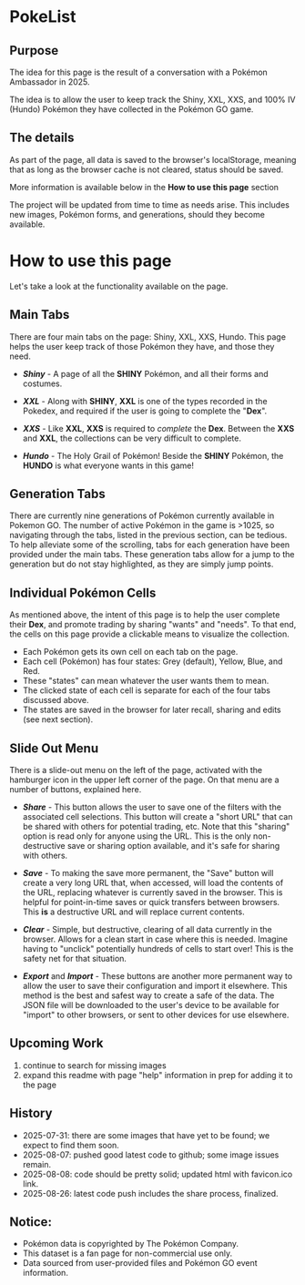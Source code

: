 # PokeList

## Purpose

The idea for this page is the result of a conversation with a Pokémon Ambassador in 2025.

The idea is to allow the user to keep track the Shiny, XXL, XXS, and 100% IV (Hundo) Pokémon they have collected in the Pokémon GO game.

## The details

As part of the page, all data is saved to the browser's localStorage, 
meaning that as long as the browser cache is not cleared, status should be saved. 

More information is available below in the **How to use this page** section

The project will be updated from time to time as needs arise. 
This includes new images, Pokémon forms, and generations, should they become available.

# How to use this page

Let's take a look at the functionality available on the page. 

## Main Tabs

There are four main tabs on the page: Shiny, XXL, XXS, Hundo. This page helps the user
keep track of those Pokémon they have, and those they need. 

* _**Shiny**_ - A page of all the **SHINY** Pokémon, and all their forms and costumes.

* _**XXL**_ - Along with **SHINY**, **XXL** is one of the types recorded in the Pokedex,
and required if the user is going to complete the "**Dex**".

* _**XXS**_ - Like **XXL**, **XXS** is required to _complete_ the **Dex**. Between the 
**XXS** and **XXL**, the collections can be very difficult to complete. 

* _**Hundo**_ - The Holy Grail of Pokémon! Beside the **SHINY** Pokémon, the **HUNDO**
is what everyone wants in this game! 

## Generation Tabs

There are currently nine generations of Pokémon currently available in Pokemon GO.
The number of active Pokémon in the game is >1025, so navigating through the tabs, 
listed in the previous section, can be tedious. To help alleviate some of the scrolling, 
tabs for each generation have been provided under the main tabs. These generation tabs
allow for a jump to the generation but do not stay highlighted, as they are simply jump
points.

## Individual Pokémon Cells

As mentioned above, the intent of this page is to help the user complete their **Dex**,
and promote trading by sharing "wants" and "needs". To that end, the cells on this page
provide a clickable means to visualize the collection. 

* Each Pokémon gets its own cell on each tab on the page. 
* Each cell (Pokémon) has four states: Grey (default), Yellow, Blue, and Red. 
* These "states" can mean whatever the user wants them to mean.
* The clicked state of each cell is separate for each of the four tabs discussed above. 
* The states are saved in the browser for later recall, sharing and edits (see next section).

## Slide Out Menu

There is a slide-out menu on the left of the page, activated with the hamburger icon 
in the upper left corner of the page. On that menu are a number of buttons, explained 
here. 

* _**Share**_ - This button allows the user to save one of the filters with the associated
cell selections. This button will create a "short URL" that can be shared with others for 
potential trading, etc. Note that this "sharing" option is read only for anyone using the 
URL. This is the only non-destructive save or sharing option available, and it's safe for 
sharing with others. 

* _**Save**_ - To making the save more permanent, the "Save" button will create a very
long URL that, when accessed, will load the contents of the URL, replacing whatever is
currently saved in the browser. This is helpful for point-in-time saves or quick transfers
between browsers. This **is** a destructive URL and will replace current contents. 

* _**Clear**_ - Simple, but destructive, clearing of all data currently in the browser. 
Allows for a clean start in case where this is needed. Imagine having to "unclick" 
potentially hundreds of cells to start over! This is the safety net for that situation. 

* _**Export**_ and _**Import**_ - These buttons are another more permanent way to allow 
the user to save their configuration and import it elsewhere. This method is the best and
safest way to create a safe of the data. The JSON file will be downloaded to the user's
device to be available for "import" to other browsers, or sent to other devices for use
elsewhere. 

## Upcoming Work

1. continue to search for missing images
2. expand this readme with page "help" information in prep for adding it to the page

## History

* 2025-07-31: there are some images that have yet to be found; we expect to find them soon.
* 2025-08-07: pushed good latest code to github; some image issues remain.
* 2025-08-08: code should be pretty solid; updated html with favicon.ico link.
* 2025-08-26: latest code push includes the share process, finalized.

## Notice:

* Pokémon data is copyrighted by The Pokémon Company.
* This dataset is a fan page for non-commercial use only.
* Data sourced from user-provided files and Pokémon GO event information.

